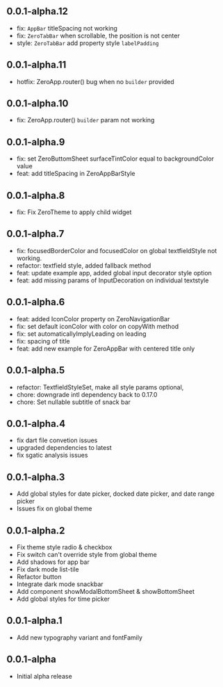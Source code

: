 ## 0.0.1-alpha.12

* fix: `AppBar` titleSpacing not working
* fix: `ZeroTabBar` when scrollable, the position is not center
* style: `ZeroTabBar` add property style `labelPadding`

## 0.0.1-alpha.11

* hotfix: ZeroApp.router() bug when no `builder` provided

## 0.0.1-alpha.10

* fix: ZeroApp.router() `builder` param not working

## 0.0.1-alpha.9

* fix: set ZeroButtomSheet surfaceTintColor equal to backgroundColor value
* feat: add titleSpacing in ZeroAppBarStyle

## 0.0.1-alpha.8

* fix: Fix ZeroTheme to apply child widget

## 0.0.1-alpha.7

* fix: focusedBorderColor and focusedColor on global textfieldStyle not working.
* refactor: textfield style, added fallback method
* feat: update example app, added global input decorator style option
* feat: add missing params of InputDecoration on individual textstyle

## 0.0.1-alpha.6

* feat: added IconColor property on ZeroNavigationBar
* fix: set default iconColor with color on copyWith method
* fix: set automaticallyImplyLeading on leading
* fix: spacing of title
* feat: add new example for ZeroAppBar with centered title only


## 0.0.1-alpha.5

* refactor: TextfieldStyleSet, make all style params optional, 
* chore: downgrade intl dependency back to 0.17.0
* chore: Set nullable subtitle of snack bar

## 0.0.1-alpha.4

* fix dart file convetion issues 
* upgraded dependencies to latest
* fix sgatic analysis issues

## 0.0.1-alpha.3

* Add global styles for date picker, docked date picker, and date range picker
* Issues fix on global theme 

## 0.0.1-alpha.2

* Fix theme style radio & checkbox
* Fix switch can't override style from global theme
* Add shadows for app bar
* Fix dark mode list-tile
* Refactor button
* Integrate dark mode snackbar 
* Add component showModalBottomSheet & showBottomSheet
* Add global styles for time picker

## 0.0.1-alpha.1

* Add new typography variant and fontFamily

## 0.0.1-alpha

* Initial alpha release
